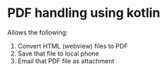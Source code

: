 # PDF handling using kotlin

Allows the following:

1. Convert HTML (webview) files to PDF
2. Save that file to local phone
3. Email that PDF file as attachment
